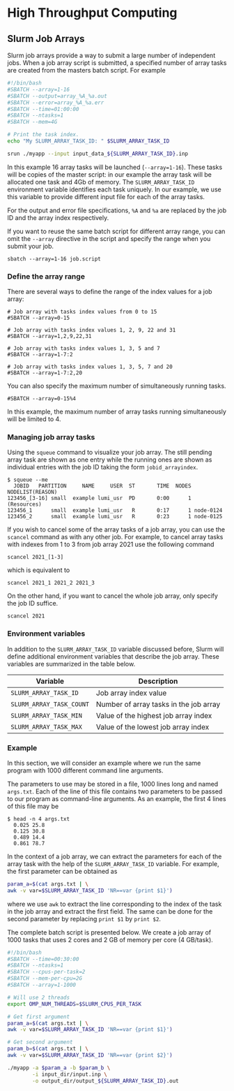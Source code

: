 # High Throughput Computing

## Slurm Job Arrays

Slurm job arrays provide a way to submit a large number of independent jobs.
When a job array script is submitted, a specified number of array tasks are
created from the masters batch script. For example

``` bash
#!/bin/bash
#SBATCH --array=1-16
#SBATCH --output=array_%A_%a.out
#SBATCH --error=array_%A_%a.err
#SBATCH --time=01:00:00
#SBATCH --ntasks=1
#SBATCH --mem=4G

# Print the task index.
echo "My SLURM_ARRAY_TASK_ID: " $SLURM_ARRAY_TASK_ID

srun ./myapp --input input_data_${SLURM_ARRAY_TASK_ID}.inp
```

In this example 16 array tasks will be launched (`--array=1-16`). These tasks
will be copies of the master script: in our example the array task will be
allocated one task and 4Gb of memory. The `SLURM_ARRAY_TASK_ID` environment 
variable identifies each task uniquely. In our example, we use this variable to
provide different input file for each of the array tasks.
 
For the output and error file specifications, `%A` and `%a` are replaced by
the job ID and the array index respectively.

If you want to reuse the same batch script for different array range, you can
omit the `--array` directive in the script and specify the range when you
submit your job.

```
sbatch --array=1-16 job.script
```

### Define the array range

There are several ways to define the range of the index values for a job array:

```
# Job array with tasks index values from 0 to 15
#SBATCH --array=0-15

# Job array with tasks index values 1, 2, 9, 22 and 31
#SBATCH --array=1,2,9,22,31

# Job array with tasks index values 1, 3, 5 and 7
#SBATCH --array=1-7:2

# Job array with tasks index values 1, 3, 5, 7 and 20
#SBATCH --array=1-7:2,20
```

You can also specify the maximum number of simultaneously running tasks.

```
#SBATCH --array=0-15%4
```

In this example, the maximum number of array tasks running simultaneously will
be limited to 4.

### Managing job array tasks

Using the `squeue` command to visualize your job array. The still pending array
task are shown as one entry while the running ones are shown as individual 
entries with the job ID taking the form `jobid_arrayindex`.

```
$ squeue --me
  JOBID   PARTITION     NAME     USER  ST       TIME  NODES NODELIST(REASON)
123456_[3-16] small  example lumi_usr  PD       0:00      1 (Resources)
123456_1      small  example lumi_usr   R       0:17      1 node-0124
123456_2      small  example lumi_usr   R       0:23      1 node-0125
```

If you wish to cancel some of the array tasks of a job array, you can use the
`scancel` command as with any other job. For example, to cancel array tasks
with indexes from 1 to 3 from job array 2021 use the following command

```
scancel 2021_[1-3]
```

which is equivalent to

```
scancel 2021_1 2021_2 2021_3
```

On the other hand, if you want to cancel the whole job array, only specify the
job ID suffice.

```
scancel 2021
```

### Environment variables

In addition to the `SLURM_ARRAY_TASK_ID` variable discussed before, Slurm will
define additional environment variables that describe the job array. These
variables are summarized in the table below.

| Variable                 | Description                            |
|--------------------------|----------------------------------------|
| `SLURM_ARRAY_TASK_ID`    | Job array index value                  |
| `SLURM_ARRAY_TASK_COUNT` | Number of array tasks in the job array |
| `SLURM_ARRAY_TASK_MIN`   | Value of the highest job array index   |
| `SLURM_ARRAY_TASK_MAX`   | Value of the lowest job array index    |

### Example

In this section, we will consider an example where we run the same program with
1000 different command line arguments. 

The parameters to use may be stored in a file, 1000 lines long and named 
`args.txt`. Each of the line of this file contains two parameters to be passed
to our program as command-line arguments. As an example, the first 4 lines of
this file may be

```
$ head -n 4 args.txt
  0.025 25.8
  0.125 30.8
  0.489 14.4
  0.861 78.7
```

In the context of a job array, we can extract the parameters for each of the
array task with the help of the `SLURM_ARRAY_TASK_ID` variable. For example,
the first parameter can be obtained as

``` bash
param_a=$(cat args.txt | \
awk -v var=$SLURM_ARRAY_TASK_ID 'NR==var {print $1}')
```

where we use `awk` to extract the line corresponding to the index of the task
in the job array and extract the first field. The same can be done for the 
second parameter by replacing `print $1` by `print $2`.

The complete batch script is presented below. We create a job array of 1000
tasks that uses 2 cores and 2 GB of memory per core (4 GB/task).

``` bash
#!/bin/bash
#SBATCH --time=00:30:00
#SBATCH --ntasks=1
#SBATCH --cpus-per-task=2
#SBATCH --mem-per-cpu=2G
#SBATCH --array=1-1000

# Will use 2 threads
export OMP_NUM_THREADS=$SLURM_CPUS_PER_TASK

# Get first argument
param_a=$(cat args.txt | \
awk -v var=$SLURM_ARRAY_TASK_ID 'NR==var {print $1}')

# Get second argument
param_b=$(cat args.txt | \
awk -v var=$SLURM_ARRAY_TASK_ID 'NR==var {print $2}')

./myapp -a $param_a -b $param_b \
        -i input_dir/input.inp \
        -o output_dir/output_${SLURM_ARRAY_TASK_ID}.out
```
